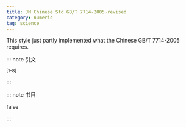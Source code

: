 ```yaml
---
title: JM Chinese Std GB/T 7714-2005-revised
category: numeric
tag: science
---
```


<!-- 此文件由脚本自动生成，请勿手动修改！ -->

This style just partly implemented what the Chinese GB/T 7714-2005 requires.


::: note 引文

<sup>[1–8]</sup>

:::



::: note 书目

false

:::

<!-- more -->